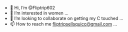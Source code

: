 - 👋 Hi, I’m @Fliptrip602
- 👀 I’m interested in women ...
- 💞️ I’m looking to collaborate on getting my C touched ...
- 📫 How to reach me fliptripsellsquicc@gmail.com ...

<!---
Fliptrip602/Fliptrip602 is a ✨ special ✨ repository because its `README.md` (this file) appears on your GitHub profile.
You can click the Preview link to take a look at your changes.
--->
